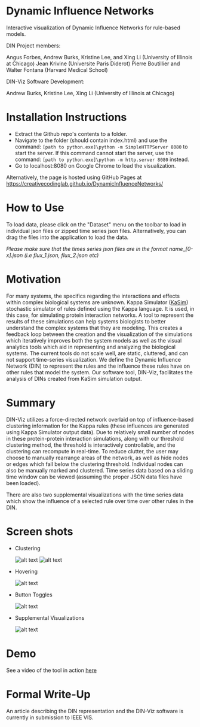 # Dynamic Influence Networks
Interactive visualization of Dynamic Influence Networks for rule-based models. 


DIN Project members: 

Angus Forbes, Andrew Burks, Kristine Lee, and Xing Li (University of Illinois at Chicago)
Jean Krivine (Universite ́Paris Diderot)
Pierre Boutillier and Walter Fontana (Harvard Medical School)

DIN-Viz Software Development: 

Andrew Burks, Kristine Lee, Xing Li (University of Illinois at Chicago)


# Installation Instructions

- Extract the Github repo's contents to a folder. 
- Navigate to the folder (should contain index.html) and use the command:
```[path to python.exe]\python -m SimpleHTTPServer 8080``` to start the server. If this command cannot start the server, use the command: ```[path to python.exe]\python -m http.server 8080``` instead. 
- Go to localhost:8080 on Google Chrome to load the visualization.

Alternatively, the page is hosted using GitHub Pages at https://creativecodinglab.github.io/DynamicInfluenceNetworks/

# How to Use

To load data, please click on the "Dataset" menu on the toolbar to load in individual json files or zipped time series json files. Alternatively, you can drag the files into the application to load the data. 

_Please make sure that the times series json files are in the format name_\__\[0-x]\.json (i.e flux_1.json, flux_2.json etc)_

# Motivation 

For many systems, the specifics regarding the interactions and effects within complex biological systems are unknown. Kappa Simulator ([KaSim](http://www.kappalanguage.org)) stochastic simulator of rules defined using the Kappa language. It is used, in this case, for simulating protein interaction networks. A tool to represent the results of these simulations can help systems biologists to better understand the complex systems that they are modeling. This creates a feedback loop between the creation and the visualization of the simulations which iteratively improves both the system models as well as the visual analytics tools which aid in representing and analyzing the biological systems. The current tools do not scale well, are static, cluttered, and can not support time-series visualization. We define the Dynamic Influence Network (DIN) to represent the rules and the influence these rules have on other rules that model the system. Our software tool, DIN-Viz, facilitates the analysis of DINs created from KaSim simulation output.

# Summary

DIN-Viz utilizes a force-directed network overlaid on top of influence-based clustering information for the Kappa rules (these influences are generated using Kappa Simulator output data). Due to relatively small number of nodes in these protein-protein interaction simulations, along with our threshold clustering method, the threshold is interactively controllable, and the clustering can recompute in real-time. To reduce clutter, the user may choose to manually rearrange areas of the network, as well as hide nodes or edges which fall below the clustering threshold. Individual nodes can also be manually marked and clustered. Time series data based on a sliding time window can be viewed (assuming the proper JSON data files have been loaded). 

There are also two supplemental visualizations with the time series data which show the influence of a selected rule over time over other rules in the DIN.

# Screen shots
- Clustering

    ![alt text](screencaps/Cluster1.png "Cluster 1")
    ![alt text](screencaps/Cluster2.png "Cluster 2")
- Hovering

    ![alt text](screencaps/Hover.png "Hover")
- Button Toggles

    ![alt text](screencaps/Buttons.png "Toggles")
- Supplemental Visualizations

    ![alt text](screencaps/Supplement.png "Supplemental Viz")

# Demo

See a video of the tool in action [here](https://vimeo.com/195336381)

# Formal Write-Up

An article describing the DIN representation and the DIN-Viz software is currently in submission to IEEE VIS.


